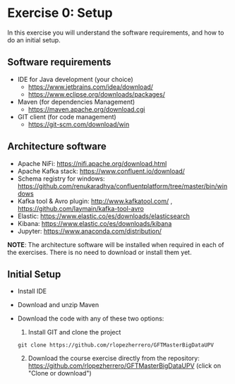 # Exercise 0: Setup

In this exercise you will understand the software requirements, and how to do an initial setup.

## Software requirements

* IDE for Java development (your choice)
  * https://www.jetbrains.com/idea/download/
  * https://www.eclipse.org/downloads/packages/
* Maven (for dependencies Management)
  * https://maven.apache.org/download.cgi
* GIT client (for code  management)
  * https://git-scm.com/download/win

## Architecture software

* Apache NiFi: https://nifi.apache.org/download.html
* Apache Kafka stack: https://www.confluent.io/download/
* Schema registry for windows: https://github.com/renukaradhya/confluentplatform/tree/master/bin/windows
* Kafka tool & Avro plugin: http://www.kafkatool.com/ , https://github.com/laymain/kafka-tool-avro
* Elastic: https://www.elastic.co/es/downloads/elasticsearch
* Kibana: https://www.elastic.co/es/downloads/kibana
* Jupyter: https://www.anaconda.com/distribution/

**NOTE**: The architecture software will be installed when required in each of the exercises. There is no need to download or install them yet.

## Initial Setup

* Install IDE
* Download and unzip Maven
* Download the code with any of these two options:

  1. Install GIT and clone the project
  ```
  git clone https://github.com/rlopezherrero/GFTMasterBigDataUPV
  ```

  2. Download the course exercise directly from the repository: https://github.com/rlopezherrero/GFTMasterBigDataUPV (click on "Clone or download")
